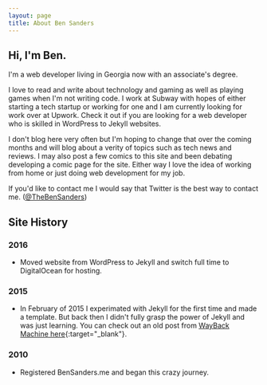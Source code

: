 ```yaml
---
layout: page
title: About Ben Sanders
---
```

## Hi, I'm Ben.
I'm a web developer living in Georgia now with an associate's degree. 

I love to read and write about technology and gaming as well as playing games when I'm not writing code.
I work at Subway with hopes of either starting a tech startup or working for one and I am currently looking
for work over at Upwork. Check it out if you are looking for a web developer who is skilled in WordPress to Jekyll
websites.

I don't blog here very often but I'm hoping to change that over the coming months and will blog about a verity of topics
such as tech news and reviews. I may also post a few comics to this site and been debating developing a comic page for the
site. Either way I love the idea of working from home or just doing web development for my job. 

If you'd like to contact me I would say that Twitter is the best way to contact me. (<a target="_blank" href="https://twitter.com/thebensanders">@TheBenSanders</a>)

## Site History

### 2016

- Moved website from WordPress to Jekyll and switch full time to DigitalOcean for hosting.

### 2015
- In February of 2015 I experimated with Jekyll for the first time and made a template. 
	But back then I didn't fully grasp the power of Jekyll and was just learning. You can
	check out an old post from [WayBack Machine here](https://web.archive.org/web/20150203175325/http://bensanders.me/2014/01/23/blogging-like-a-hacker-2.html){:target="_blank"}. 

### 2010
- Registered BenSanders.me and began this crazy journey.
